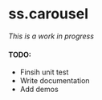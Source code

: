# ss.carousel

*This is a work in progress*

#### TODO:
- Finsih unit test
- Write documentation
- Add demos